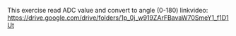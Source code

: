 This exercise read ADC value and convert to angle (0-180)
linkvideo: https://drive.google.com/drive/folders/1p_0j_w919ZArFBavaW70SmeY1_f1D1Ut
